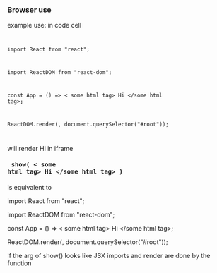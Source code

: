 ### Browser use

example use:
in code cell
<code>

import React from "react";

import ReactDOM from "react-dom";


const App = () =>  < some html tag>  Hi </some html tag>;

ReactDOM.render(<App />, document.querySelector("#root"));

</code>

will render Hi in iframe

#### <pre> show( < some html tag> Hi </some html tag> ) </pre>

is equivalent to 

import React from "react";

import ReactDOM from "react-dom";

const App = () => < some html tag> Hi </some html tag>;

ReactDOM.render(<App />, document.querySelector("#root"));

if the arg of show() looks like JSX imports and render are done by the function


